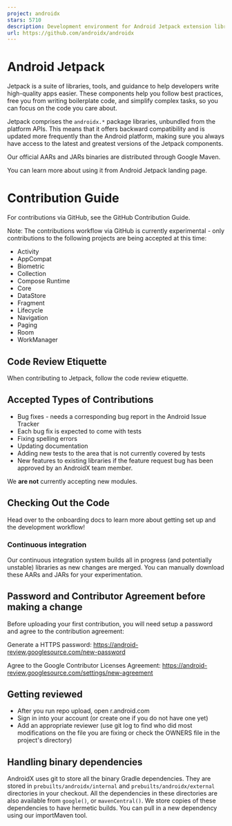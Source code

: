 ```yaml
---
project: androidx
stars: 5710
description: Development environment for Android Jetpack extension libraries under the androidx namespace. Synchronized with Android Jetpack's primary development branch on AOSP.
url: https://github.com/androidx/androidx
---
```


Android Jetpack
===============

Jetpack is a suite of libraries, tools, and guidance to help developers write high-quality apps easier. These components help you follow best practices, free you from writing boilerplate code, and simplify complex tasks, so you can focus on the code you care about.

Jetpack comprises the `androidx.*` package libraries, unbundled from the platform APIs. This means that it offers backward compatibility and is updated more frequently than the Android platform, making sure you always have access to the latest and greatest versions of the Jetpack components.

Our official AARs and JARs binaries are distributed through Google Maven.

You can learn more about using it from Android Jetpack landing page.

Contribution Guide
==================

For contributions via GitHub, see the GitHub Contribution Guide.

Note: The contributions workflow via GitHub is currently experimental - only contributions to the following projects are being accepted at this time:

-   Activity
-   AppCompat
-   Biometric
-   Collection
-   Compose Runtime
-   Core
-   DataStore
-   Fragment
-   Lifecycle
-   Navigation
-   Paging
-   Room
-   WorkManager

Code Review Etiquette
---------------------

When contributing to Jetpack, follow the code review etiquette.

Accepted Types of Contributions
-------------------------------

-   Bug fixes - needs a corresponding bug report in the Android Issue Tracker
-   Each bug fix is expected to come with tests
-   Fixing spelling errors
-   Updating documentation
-   Adding new tests to the area that is not currently covered by tests
-   New features to existing libraries if the feature request bug has been approved by an AndroidX team member.

We **are not** currently accepting new modules.

Checking Out the Code
---------------------

Head over to the onboarding docs to learn more about getting set up and the development workflow!

### Continuous integration

Our continuous integration system builds all in progress (and potentially unstable) libraries as new changes are merged. You can manually download these AARs and JARs for your experimentation.

Password and Contributor Agreement before making a change
---------------------------------------------------------

Before uploading your first contribution, you will need setup a password and agree to the contribution agreement:

Generate a HTTPS password: https://android-review.googlesource.com/new-password

Agree to the Google Contributor Licenses Agreement: https://android-review.googlesource.com/settings/new-agreement

Getting reviewed
----------------

-   After you run repo upload, open r.android.com
-   Sign in into your account (or create one if you do not have one yet)
-   Add an appropriate reviewer (use git log to find who did most modifications on the file you are fixing or check the OWNERS file in the project's directory)

Handling binary dependencies
----------------------------

AndroidX uses git to store all the binary Gradle dependencies. They are stored in `prebuilts/androidx/internal` and `prebuilts/androidx/external` directories in your checkout. All the dependencies in these directories are also available from `google()`, or `mavenCentral()`. We store copies of these dependencies to have hermetic builds. You can pull in a new dependency using our importMaven tool.
